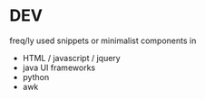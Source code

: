 # DEV

freq/ly used snippets or minimalist components in
* HTML / javascript / jquery
* java UI frameworks
* python
* awk
